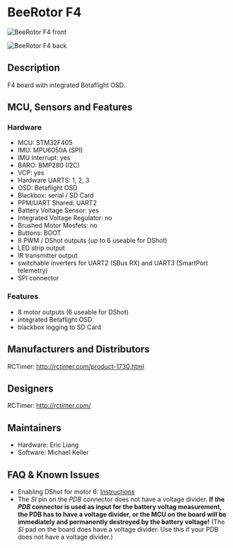 # BeeRotor F4

![BeeRotor F4 front](/img/boards/beerotorf4/beerotorf4_front.jpg)

![BeeRotor F4 back](/img/boards/beerotorf4/beerotorf4_back.jpg)

## Description

F4 board with integrated Betaflight OSD.

## MCU, Sensors and Features

### Hardware

- MCU: STM32F405
- IMU: MPU6050A (SPI)
- IMU Interrupt: yes
- BARO: BMP280 (I2C)
- VCP: yes
- Hardware UARTS: 1, 2, 3
- OSD: Betaflight OSD
- Blackbox: serial / SD Card
- PPM/UART Shared: UART2
- Battery Voltage Sensor: yes
- Integrated Voltage Regulator: no
- Brushed Motor Mosfets: no
- Buttons: BOOT
- 8 PWM / DShot outputs (up to 6 useable for DShot)
- LED strip output
- IR transmitter output
- switchable inverters for UART2 (SBus RX) and UART3 (SmartPort telemetry)
- SPI connector

### Features

- 8 motor outputs (6 useable for DShot)
- integrated Betaflight OSD
- blackbox logging to SD Card

## Manufacturers and Distributors

RCTimer: http://rctimer.com/product-1730.html

## Designers

RCTimer: http://rctimer.com/

## Maintainers

- Hardware: Eric Liang
- Software: Michael Keller

## FAQ & Known Issues

- Enabling DShot for motor 6: [Instructions](/docs/wiki/guides/archive/DSHOT-ESC-Protocol-3-1)
- The _SI_ pin on the _PDB_ connector does not have a voltage divider. **If the _PDB_ connector is used as input for the battery voltag measurement, the PDB has to have a voltage divider, or the MCU on the board will be immediately and permanently destroyed by the battery voltage!**
  (The _SI_ pad on the board does have a voltage divider. Use this if your PDB does not have a voltage divider.)
